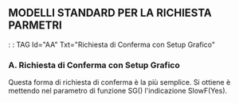 ## MODELLI STANDARD PER LA RICHIESTA PARMETRI

 :  : TAG Id="AA" Txt="Richiesta di Conferma con Setup Grafico"

### A. Richiesta di Conferma con Setup Grafico

Questa forma di richiesta di conferma è la più semplice. Si ottiene è mettendo nel parametro di funzione SG() l'indicazione SlowF(Yes).

